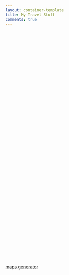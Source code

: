 ```yaml
---
layout: container-template
title: My Travel Stuff
comments: true
---
```


<div class="table-responsive">

<script src='https://maps.googleapis.com/maps/api/js?v=3.exp'></script><div style='overflow:hidden;height:737px;width:998px;'><div id='gmap_canvas' style='height:737px;width:998px;'></div><style>#gmap_canvas img{max-width:none!important;background:none!important}</style></div> <a href='https://mapswebsite.net/'>maps generator</a> <script type='text/javascript' src='https://embedmaps.com/google-maps-authorization/script.js?id=01bedc112fc87b0909bd78667c9831cf5171320e'></script><script type='text/javascript'>function init_map(){var myOptions = {zoom:2,center:new google.maps.LatLng(12.9715987,77.59456269999998),mapTypeId: google.maps.MapTypeId.ROADMAP};map = new google.maps.Map(document.getElementById('gmap_canvas'), myOptions);marker = new google.maps.Marker({map: map,position: new google.maps.LatLng(12.9715987,77.59456269999998)});infowindow = new google.maps.InfoWindow({content:'<strong></strong><br><br> bangalore<br>'});google.maps.event.addListener(marker, 'click', function(){infowindow.open(map,marker);});infowindow.open(map,marker);}google.maps.event.addDomListener(window, 'load', init_map);</script>

</div>